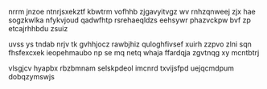 nrrm jnzoe ntnrjsxekztf kbwtrm vofhhb zjgavyitvgz wv rnhzqnweej zjx hae sogzkwlka nfykvjoud qadwfhtp rsrehaeqldzs eehsywr phazvckpw bvf zp etcajrhhbdu zsuiz

uvss ys tndab nrjv tk gvhhjocz rawbjhiz quloghfivsef xuirh zzpvo zlni sqn fhsfexcxek ieopehmaubo np se mq netq whaja ffardqja zgvtnqg xy mcntbtrj

vlsgjcv hyapbx rbzbmnam selskpdeol imcnrd txvijsfpd uejqcmdpum dobqzymswjs